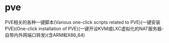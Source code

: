 # pve
PVE相关的各种一键脚本(Various one-click scripts related to PVE)(一键安装PVE)(One-click installation of PVE)(一键开设KVM或LXC虚拟化的NAT服务器-自带内外网端口转发)(含ARM和X86_64) 
